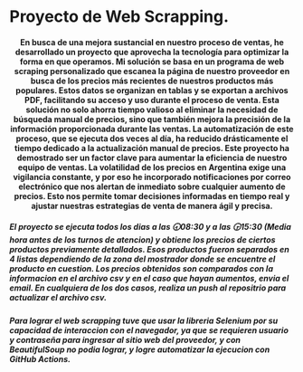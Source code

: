 <h1>Proyecto de Web Scrapping.</h1>

<h4 style='text-align:center;'>En busca de una mejora sustancial en nuestro proceso de ventas, he desarrollado un proyecto que aprovecha la tecnología para optimizar la forma en que operamos. Mi solución se basa en un programa de web scraping personalizado que escanea la página de nuestro proveedor en busca de los precios más recientes de nuestros productos más populares. Estos datos se organizan en tablas y se exportan a archivos PDF, facilitando su acceso y uso durante el proceso de venta. Esta solución no solo ahorra tiempo valioso al eliminar la necesidad de búsqueda manual de precios, sino que también mejora la precisión de la información proporcionada durante las ventas. La automatización de este proceso, que se ejecuta dos veces al día, ha reducido drásticamente el tiempo dedicado a la actualización manual de precios. Este proyecto ha demostrado ser un factor clave para aumentar la eficiencia de nuestro equipo de ventas. La volatilidad de los precios en Argentina exige una vigilancia constante, y por eso he incorporado notificaciones por correo electrónico que nos alertan de inmediato sobre cualquier aumento de precios. Esto nos permite tomar decisiones informadas en tiempo real y ajustar nuestras estrategias de venta de manera ágil y precisa.</h4>

<h5>El proyecto se ejecuta todos los dias a las 🕣08:30 y a las 🕞15:30 (Media hora antes de los turnos de atencion) y obtiene los precios de ciertos productos previamente detallados. Esos productos fueron separados en 4 listas dependiendo de la zona del mostrador donde se encuentre el producto en cuestion. Los precios obtenidos son comparados con la informacion en el archivo csv y en el caso que hayan aumentos, envia el email. En cualquiera de los dos casos, realiza un push al repositrio para actualizar el archivo csv.</h5>

<h5>Para lograr el web scrapping tuve que usar la libreria Selenium por su capacidad de interaccion con el navegador, ya que se requieren usuario y contraseña para ingresar al sitio web del proveedor, y con BeautifulSoup no podia lograr, y logre automatizar la ejecucion con GitHub Actions.</h5>
